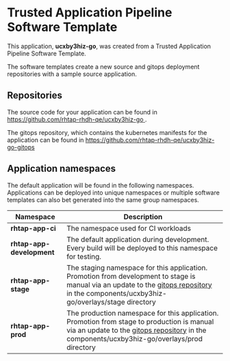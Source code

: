 # Trusted Application Pipeline Software Template

This application, **ucxby3hiz-go**, was created from a Trusted Application Pipeline Software Template.

The software templates create a new source and gitops deployment repositories with a sample source application. 

## Repositories

The source code for your application can be found in [https://github.com/rhtap-rhdh-qe/ucxby3hiz-go ](https://github.com/rhtap-rhdh-qe/ucxby3hiz-go ).
 
The gitops repository, which contains the kubernetes manifests for the application can be found in 
[https://github.com/rhtap-rhdh-qe/ucxby3hiz-go-gitops ](https://github.com/rhtap-rhdh-qe/ucxby3hiz-go-gitops ) 

## Application namespaces 

The default application will be found in the following namespaces. Applications can be deployed into unique namespaces or multiple software templates can also bet generated into the same group namespaces.  

|  Namespace   |  Description   |  
| -------- | -------- |
| **rhtap-app-ci** | The namespace used for CI workloads |
| **rhtap-app-development** | The default application during development. Every build will be deployed to this namespace for testing. |
| **rhtap-app-stage** | The staging namespace for this application. Promotion from development to stage is manual via an update to the [gitops repository](https://github.com/rhtap-rhdh-qe/ucxby3hiz-go-gitops ) in the components/ucxby3hiz-go/overlays/stage directory |
| **rhtap-app-prod** | The production namespace for this application. Promotion from stage to production is manual via an update to the [gitops repository](https://github.com/rhtap-rhdh-qe/ucxby3hiz-go-gitops ) in the components/ucxby3hiz-go/overlays/prod directory |
